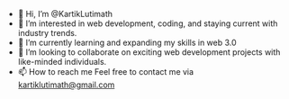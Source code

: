 - 👋 Hi, I’m @KartikLutimath
- 👀 I’m interested in web development, coding, and staying current with industry trends.
- 🌱 I’m currently learning and expanding my skills in web 3.0
- 💞️ I’m looking to collaborate on exciting web development projects with like-minded individuals.
- 📫 How to reach me Feel free to contact me via kartiklutimath@gmail.com

<!---
KartikLutimath/KartikLutimath is a ✨ special ✨ repository because its `README.md` (this file) appears on your GitHub profile.
You can click the Preview link to take a look at your changes.
--->
